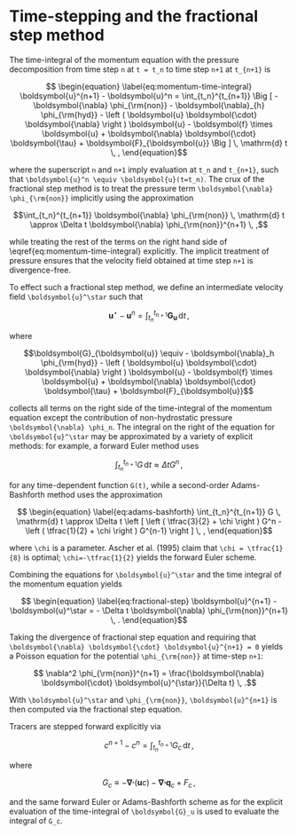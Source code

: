 # Time-stepping and the fractional step method

The time-integral of the momentum equation with the pressure decomposition from time step ``n`` at ``t = t_n`` 
to time step ``n+1`` at ``t_{n+1}`` is
```math
    \begin{equation}
    \label{eq:momentum-time-integral}
    \boldsymbol{u}^{n+1} - \boldsymbol{u}^n = 
        \int_{t_n}^{t_{n+1}} \Big [ - \boldsymbol{\nabla} \phi_{\rm{non}} 
                                    - \boldsymbol{\nabla}_{h} \phi_{\rm{hyd}} 
                                    - \left ( \boldsymbol{u} \boldsymbol{\cdot} \boldsymbol{\nabla} \right ) \boldsymbol{u} 
                                    - \boldsymbol{f} \times \boldsymbol{u} 
                                    + \boldsymbol{\nabla} \boldsymbol{\cdot} \boldsymbol{\tau} 
                                    + \boldsymbol{F}_{\boldsymbol{u}} \Big ] \, \mathrm{d} t \, ,
    \end{equation}
```
where the superscript ``n`` and ``n+1`` imply evaluation at ``t_n`` and ``t_{n+1}``, 
such that ``\boldsymbol{u}^n \equiv \boldsymbol{u}(t=t_n)``.
The crux of the fractional step method is to treat the pressure term 
``\boldsymbol{\nabla} \phi_{\rm{non}}`` implicitly using the approximation
```math
\int_{t_n}^{t_{n+1}} \boldsymbol{\nabla} \phi_{\rm{non}} \, \mathrm{d} t \approx 
    \Delta t \boldsymbol{\nabla} \phi_{\rm{non}}^{n+1} \, ,
```
while treating the rest of the terms on the right hand side of \eqref{eq:momentum-time-integral} explicitly.
The implicit treatment of pressure ensures that the velocity field obtained at time step ``n+1`` is divergence-free.

To effect such a fractional step method, we define an intermediate velocity field ``\boldsymbol{u}^\star`` such that
```math
    \begin{equation}
    \label{eq:intermediate-velocity-field}
    \boldsymbol{u}^\star - \boldsymbol{u}^n = \int_{t_n}^{t_{n+1}} \boldsymbol{G}_{\boldsymbol{u}} \, \mathrm{d} t \, ,
    \end{equation}
```
where
```math
\boldsymbol{G}_{\boldsymbol{u}} \equiv - \boldsymbol{\nabla}_h \phi_{\rm{hyd}} 
                       - \left ( \boldsymbol{u} \boldsymbol{\cdot} \boldsymbol{\nabla} \right ) \boldsymbol{u} 
                       - \boldsymbol{f} \times \boldsymbol{u} 
                       + \boldsymbol{\nabla} \boldsymbol{\cdot} \boldsymbol{\tau} 
                       + \boldsymbol{F}_{\boldsymbol{u}}
```
collects all terms on the right side of the time-integral of the momentum equation except the contribution 
of non-hydrostatic pressure ``\boldsymbol{\nabla} \phi_n``.
The integral on the right of the equation for ``\boldsymbol{u}^\star`` may be approximated by a variety of 
explicit methods: for example, a forward Euler method uses
```math
    \begin{equation}
    \int_{t_n}^{t_{n+1}} G \, \mathrm{d} t \approx \Delta t G^n \, ,
    \label{eq:forward-euler}
    \end{equation}
```
for any time-dependent function ``G(t)``, while a second-order Adams-Bashforth method uses the approximation
```math
    \begin{equation}
    \label{eq:adams-bashforth}
    \int_{t_n}^{t_{n+1}} G \, \mathrm{d} t \approx 
        \Delta t \left [ \left ( \tfrac{3}{2} + \chi \right ) G^n 
        - \left ( \tfrac{1}{2} + \chi \right ) G^{n-1} \right ] \, ,
    \end{equation}
```
where ``\chi`` is a parameter. Ascher et al. (1995) claim that ``\chi = \tfrac{1}{8}`` is optimal; 
``\chi=-\tfrac{1}{2}`` yields the forward Euler scheme.

Combining the equations for ``\boldsymbol{u}^\star`` and the time integral of the momentum equation yields
```math
    \begin{equation}
    \label{eq:fractional-step}
    \boldsymbol{u}^{n+1} - \boldsymbol{u}^\star = - \Delta t \boldsymbol{\nabla} \phi_{\rm{non}}^{n+1} \, .
    \end{equation}
```
Taking the divergence of fractional step equation and requiring that 
``\boldsymbol{\nabla} \boldsymbol{\cdot} \boldsymbol{u}^{n+1} = 0`` yields a Poisson equation for the potential 
``\phi_{\rm{non}}`` at time-step ``n+1``:
```math
    \nabla^2 \phi_{\rm{non}}^{n+1} = \frac{\boldsymbol{\nabla} \boldsymbol{\cdot} \boldsymbol{u}^{\star}}{\Delta t} \, .
```
With ``\boldsymbol{u}^\star`` and ``\phi_{\rm{non}}``, ``\boldsymbol{u}^{n+1}`` is then computed via the fractional step equation.

Tracers are stepped forward explicitly via
```math
    \begin{equation}
    \label{eq:tracer-timestep}
    c^{n+1} - c^n = \int_{t_n}^{t_{n+1}} G_c \, \mathrm{d} t \, ,
    \end{equation}
```
where 
```math
    G_c \equiv - \boldsymbol{\nabla} \boldsymbol{\cdot} \left ( \boldsymbol{u} c \right ) - \boldsymbol{\nabla} \boldsymbol{\cdot} \boldsymbol{q}_c + F_c \, ,
```
and the same forward Euler or Adams-Bashforth scheme as for the explicit evaluation of the time-integral of
``\boldsymbol{G}_u`` is used to evaluate the integral of ``G_c``.
